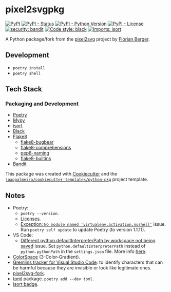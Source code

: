 # pixel2svgpkg

[![PyPI](https://img.shields.io/pypi/v/pixel2svgpkg)](https://pypi.org/project/pixel2svgpkg/)
[![PyPI - Status](https://img.shields.io/pypi/status/pixel2svgpkg)](https://pypi.org/project/pixel2svgpkg/)
[![PyPI - Python Version](https://img.shields.io/pypi/pyversions/pixel2svgpkg)](https://pypi.org/project/pixel2svgpkg/)
[![PyPI - License](https://img.shields.io/pypi/l/pixel2svgpkg)](https://github.com/joaopalmeiro/pixel2svgpkg/blob/main/LICENSE)
[![security: bandit](https://img.shields.io/badge/security-bandit-yellow.svg)](https://github.com/PyCQA/bandit)
[![Code style: black](https://img.shields.io/badge/code%20style-black-000000.svg)](https://github.com/psf/black)
[![Imports: isort](https://img.shields.io/badge/%20imports-isort-%231674b1?style=flat&labelColor=ef8336)](https://pycqa.github.io/isort/)

A Python package/fork from the [pixel2svg](https://florian-berger.de/en/software/pixel2svg/) project by [Florian Berger](https://florian-berger.de/en/).

## Development

- `poetry install`
- `poetry shell`

## Tech Stack

### Packaging and Development

- [Poetry](https://python-poetry.org/)
- [Mypy](http://mypy-lang.org/)
- [isort](https://pycqa.github.io/isort/)
- [Black](https://github.com/psf/black)
- [Flake8](https://flake8.pycqa.org/)
  - [flake8-bugbear](https://github.com/PyCQA/flake8-bugbear)
  - [flake8-comprehensions](https://github.com/adamchainz/flake8-comprehensions)
  - [pep8-naming](https://github.com/PyCQA/pep8-naming)
  - [flake8-builtins](https://github.com/gforcada/flake8-builtins)
- [Bandit](https://bandit.readthedocs.io/)

This package was created with [Cookiecutter](https://github.com/audreyr/cookiecutter) and the [`joaopalmeiro/cookiecutter-templates/python-pkg`](https://github.com/joaopalmeiro/cookiecutter-templates) project template.

## Notes

- Poetry:
  - `poetry --version`.
  - [Licenses](https://python-poetry.org/docs/pyproject#license).
  - [Exception: `No module named 'virtualenv.activation.nushell'`](https://github.com/python-poetry/poetry/issues/4515) issue. Run `poetry self update` to update Poetry (to version 1.1.11).
- VS Code:
  - [Different python.defaultInterpreterPath by workspace not being saved](https://github.com/microsoft/vscode-python/issues/12633#issuecomment-651853209) issue. Set `python.defaultInterpreterPath` instead of `python.pythonPath` in the `settings.json` file. More info [here](https://code.visualstudio.com/docs/python/environments#_manually-specify-an-interpreter).
- [ColorSpace](https://mycolor.space/gradient3) (3-Color-Gradient).
- [Gremlins tracker for Visual Studio Code](https://marketplace.visualstudio.com/items?itemName=nhoizey.gremlins): to identify characters that can be harmful because they are invisible or look like legitimate ones.
- [pixel2svg-fork](https://github.com/cyChop/pixel2svg-fork).
- [toml](https://github.com/uiri/toml) package. `poetry add --dev toml`.
- [isort badge](https://github.com/PyCQA/isort#spread-the-word).
